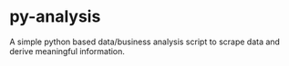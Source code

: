 # py-analysis
A simple python based data/business analysis script to scrape data and derive meaningful information.
